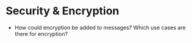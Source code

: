 # Security & Encryption

- How could encryption be added to messages? Which use cases are there for encryption?